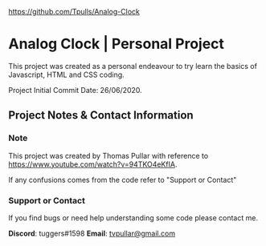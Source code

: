 <https://github.com/Tpulls/Analog-Clock>
# Analog Clock | Personal Project

This project was created as a personal endeavour to try learn the basics of Javascript, HTML and CSS coding.

Project Initial Commit Date: 26/06/2020.

## Project Notes & Contact Information

### Note

This project was created by Thomas Pullar with reference to https://www.youtube.com/watch?v=94TKO4eKfIA. 

If any confusions comes from the code refer to "Support or Contact"

### Support or Contact

If you find bugs or need help understanding some code please contact me.

**Discord**: tuggers#1598
**Email**: tvpullar@gmail.com
